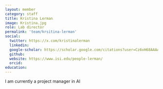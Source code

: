 ```yaml
---
layout: member
category: staff
title: Kristina Lerman
image: Kristina.jpg
role: Lab director
permalink: 'team/krsitina-lerman'
social:
  twitter: https://x.com/kristinalerman
  linkedin: 
  google-scholar: https://scholar.google.com/citations?user=Cz6vH68AAAAJ&hl=en
  github:
  website: https://www.isi.edu/people-lerman/
  orcid:
education:
---
```


I am currently a project manager in AI
